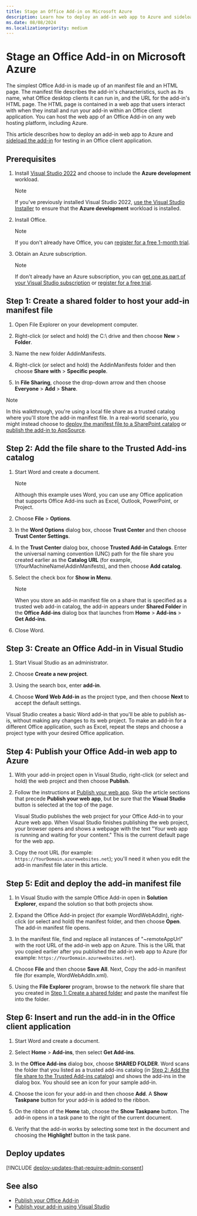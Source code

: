 ```yaml
---
title: Stage an Office Add-in on Microsoft Azure
description: Learn how to deploy an add-in web app to Azure and sideload the add-in for testing in an Office client application.
ms.date: 08/08/2024
ms.localizationpriority: medium
---
```


# Stage an Office Add-in on Microsoft Azure

The simplest Office Add-in is made up of an manifest file and an HTML page. The manifest file describes the add-in's characteristics, such as its name, what Office desktop clients it can run in, and the URL for the add-in's HTML page. The HTML page is contained in a web app that users interact with when they install and run your add-in within an Office client application. You can host the web app of an Office Add-in on any web hosting platform, including Azure.

This article describes how to deploy an add-in web app to Azure and [sideload the add-in](../testing/test-debug-non-local-server.md) for testing in an Office client application.

## Prerequisites

1. Install [Visual Studio 2022](https://www.visualstudio.com/downloads) and choose to include the **Azure development** workload.

    > [!NOTE]
    > If you've previously installed Visual Studio 2022, [use the Visual Studio Installer](/visualstudio/install/modify-visual-studio) to ensure that the **Azure development** workload is installed.

1. Install Office.

    > [!NOTE]
    > If you don't already have Office, you can [register for a free 1-month trial](https://www.microsoft.com/microsoft-365/try).

1. Obtain an Azure subscription.

    > [!NOTE]
    > If don't already have an Azure subscription, you can [get one as part of your Visual Studio subscription](https://azure.microsoft.com/pricing/member-offers/visual-studio-subscriptions/) or [register for a free trial](https://azure.microsoft.com/pricing/free-trial).

## Step 1: Create a shared folder to host your add-in manifest file

1. Open File Explorer on your development computer.

1. Right-click (or select and hold) the C:\ drive and then choose **New** > **Folder**.

1. Name the new folder AddinManifests.

1. Right-click (or select and hold) the AddinManifests folder and then choose **Share with** > **Specific people**.

1. In **File Sharing**, choose the drop-down arrow and then choose **Everyone** > **Add** > **Share**.

> [!NOTE]
> In this walkthrough, you're using a local file share as a trusted catalog where you'll store the add-in manifest file. In a real-world scenario, you might instead choose to [deploy the manifest file to a SharePoint catalog](../publish/publish-task-pane-and-content-add-ins-to-an-add-in-catalog.md) or [publish the add-in to AppSource](/partner-center/marketplace-offers/submit-to-appsource-via-partner-center).

## Step 2: Add the file share to the Trusted Add-ins catalog

1. Start Word and create a document.

    > [!NOTE]
    > Although this example uses Word, you can use any Office application that supports Office Add-ins such as Excel, Outlook, PowerPoint, or Project.

1. Choose **File** > **Options**.

1. In the **Word Options** dialog box, choose **Trust Center** and then choose **Trust Center Settings**.

1. In the **Trust Center** dialog box, choose **Trusted Add-in Catalogs**. Enter the universal naming convention (UNC) path for the file share you created earlier as the **Catalog URL** (for example, \\\YourMachineName\AddinManifests), and then choose **Add catalog**.

1. Select the check box for **Show in Menu**.

    > [!NOTE]
    > When you store an add-in manifest file on a share that is specified as a trusted web add-in catalog, the add-in appears under **Shared Folder** in the **Office Add-ins** dialog box that launches from **Home** > **Add-ins** > **Get Add-ins**.

1. Close Word.

## Step 3: Create an Office Add-in in Visual Studio

1. Start Visual Studio as an administrator.

1. Choose **Create a new project**.

1. Using the search box, enter **add-in**.

1. Choose **Word Web Add-in** as the project type, and then choose **Next** to accept the default settings.

Visual Studio creates a basic Word add-in that you'll be able to publish as-is, without making any changes to its web project. To make an add-in for a different Office application, such as Excel, repeat the steps and choose a project type with your desired Office application.

## Step 4: Publish your Office Add-in web app to Azure

1. With your add-in project open in Visual Studio, right-click (or select and hold) the web project and then choose **Publish**.

1. Follow the instructions at [Publish your web app](/azure/app-service/quickstart-dotnetcore?tabs=netframework48&pivots=development-environment-vs#2-publish-your-web-app). Skip the article sections that precede **Publish your web app**, but be sure that the **Visual Studio** button is selected at the top of the page.

   Visual Studio publishes the web project for your Office Add-in to your Azure web app. When Visual Studio finishes publishing the web project, your browser opens and shows a webpage with the text "Your web app is running and waiting for your content." This is the current default page for the web app.

1. Copy the root URL (for example: `https://YourDomain.azurewebsites.net`); you'll need it when you edit the add-in manifest file later in this article.

## Step 5: Edit and deploy the add-in manifest file

1. In Visual Studio with the sample Office Add-in open in **Solution Explorer**, expand the solution so that both projects show.

1. Expand the Office Add-in project (for example WordWebAddIn), right-click (or select and hold) the manifest folder, and then choose **Open**. The add-in manifest file opens.

1. In the manifest file, find and replace all instances of "~remoteAppUrl" with the root URL of the add-in web app on Azure. This is the URL that you copied earlier after you published the add-in web app to Azure (for example: `https://YourDomain.azurewebsites.net`).

1. Choose **File** and then choose **Save All**. Next, Copy the add-in manifest file (for example, WordWebAddIn.xml).

1. Using the **File Explorer** program, browse to the network file share that you created in [Step 1: Create a shared folder](../publish/host-an-office-add-in-on-microsoft-azure.md#step-1-create-a-shared-folder-to-host-your-add-in-manifest-file) and paste the manifest file into the folder.

## Step 6: Insert and run the add-in in the Office client application

1. Start Word and create a document.

1. Select **Home** > **Add-ins**, then select **Get Add-ins**.

1. In the **Office Add-ins** dialog box, choose **SHARED FOLDER**. Word scans the folder that you listed as a trusted add-ins catalog (in [Step 2: Add the file share to the Trusted Add-ins catalog](../publish/host-an-office-add-in-on-microsoft-azure.md#step-2-add-the-file-share-to-the-trusted-add-ins-catalog)) and shows the add-ins in the dialog box. You should see an icon for your sample add-in.

1. Choose the icon for your add-in and then choose **Add**. A **Show Taskpane** button for your add-in is added to the ribbon.

1. On the ribbon of the **Home** tab, choose the **Show Taskpane** button. The add-in opens in a task pane to the right of the current document.

1. Verify that the add-in works by selecting some text in the document and choosing the **Highlight!** button in the task pane.

## Deploy updates

[!INCLUDE [deploy-updates-that-require-admin-consent](../includes/deploy-updates-that-require-admin-consent.md)]

## See also

- [Publish your Office Add-in](../publish/publish.md)
- [Publish your add-in using Visual Studio](../publish/package-your-add-in-using-visual-studio.md)
